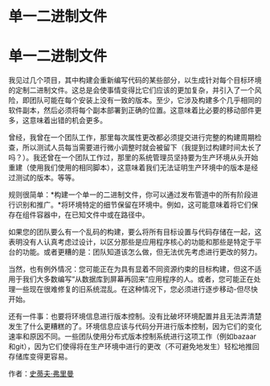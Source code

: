 # 单一二进制文件

# 单一二进制文件

我见过几个项目，其中构建会重新编写代码的某些部分，以生成针对每个目标环境的定制二进制文件。这总是会使事情变得比它们应该的更加复杂，并引入了一个风险，即团队可能在每个安装上没有一致的版本。至少，它涉及构建多个几乎相同的软件副本，然后必须将每个副本部署到正确的位置。这意味着比必要的移动部件更多，这意味着出错的机会更多。

曾经，我曾在一个团队工作，那里每次属性更改都必须提交进行完整的构建周期检查，所以测试人员每当需要进行微小调整时就会被留下（我提到过构建时间太长了吗？）。我还曾在一个团队工作过，那里的系统管理员坚持要为生产环境从头开始重建（使用我们使用的相同脚本），这意味着我们无法证明生产环境中的版本是经过测试的版本。等等。

规则很简单：*构建一个单一的二进制文件，你可以通过发布管道中的所有阶段进行识别和推广。*将环境特定的细节保留在环境中。例如，这可能意味着将它们保存在组件容器中，在已知文件中或在路径中。

如果您的团队要么有一个乱码的构建，要么将所有目标设置与代码存储在一起，这表明没有人认真考虑过设计，以区分那些是应用程序核心的功能和那些是特定于平台的功能。或者更糟的是：团队知道该怎么做，但无法优先考虑进行更改的努力。

当然，也有例外情况：您可能正在为具有显着不同资源约束的目标构建，但这不适用于我们大多数编写“从数据库到屏幕再回来”应用程序的人。或者，您可能正在处理一些现在很难修复的旧系统混乱。在这种情况下，您必须进行逐步移动-但尽快开始。

还有一件事：也要将环境信息进行版本控制。没有比破坏环境配置并且无法弄清楚发生了什么更糟糕的了。环境信息应该与代码分开进行版本控制，因为它们的变化速率和原因不同。一些团队使用分布式版本控制系统进行这项工作（例如bazaar和git），因为它们使得将在生产环境中进行的更改（不可避免地发生）轻松地推回存储库变得更容易。

作者：[史蒂夫·弗里曼](http://programmer.97things.oreilly.com/wiki/index.php/Steve_Freeman)
